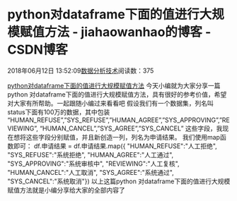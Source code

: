 
# python对dataframe下面的值进行大规模赋值方法 - jiahaowanhao的博客 - CSDN博客


2018年06月12日 13:52:09[数据分析技术](https://me.csdn.net/jiahaowanhao)阅读数：375


[python对dataframe下面的值进行大规模赋值方法](http://cda.pinggu.org/view/25805.html)
今天小编就为大家分享一篇python 对dataframe下面的值进行大规模赋值方法，具有很好的参考价值，希望对大家有所帮助。一起跟随小编过来看看吧
假设我们有一个数据集，列名叫status下面有100万的数据，其中包装 “HUMAN_REFUSE”,”SYS_REFUSE”,”HUMAN_AGREE”,”SYS_APPROVING”,”REVIEWING”, “HUMAN_CANCEL”,”SYS_AGREE”,”SYS_CANCEL” 这些字段，我现在想将这些字段分别赋值，并且新创造一列，列名为申请结果。
我们使用map函数即可：
df.申请结果 = df.申请结果.map({
"HUMAN_REFUSE":"人工拒绝",
"SYS_REFUSE":"系统拒绝",
"HUMAN_AGREE":"人工通过",
"SYS_APPROVING":"系统审核中",
"REVIEWING":"人工复核",
"HUMAN_CANCEL":"人工取消",
"SYS_AGREE":"系统通过",
"SYS_CANCEL":"系统取消"})
以上这篇python 对dataframe下面的值进行大规模赋值方法就是小编分享给大家的全部内容了

